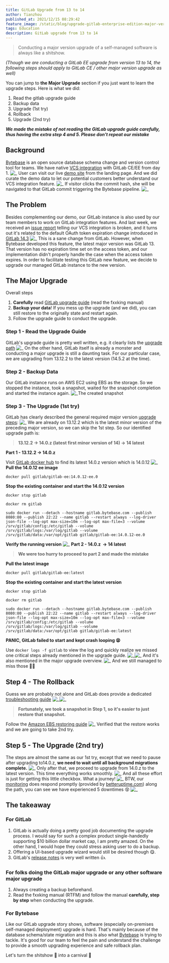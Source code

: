 ```yaml
---
title: GitLab Upgrade from 13 to 14
author: Tianzhou
published_at: 2021/12/15 08:29:42
feature_image: /static/blog/upgrade-gitlab-enterprise-edition-major-version-13-14/gitlab-13-to-14.webp
tags: Education
description: GitLab upgrade from 13 to 14
---
```


> Conducting a major version upgrade of a self-managed software is always like a shitshow.

_(Though we are conducting a GitLab EE upgrade from version 13 to 14, the following steps should apply to GitLab CE / other major version upgrade as well)_

You can jump to **the Major Upgrade** section if you just want to learn the upgrade steps. Here is what we did:

1. Read the gitlab upgrade guide
2. Backup data
3. Upgrade (1st try)
4. Rollback
5. Upgrade (2nd try)

**_We made the mistake of not reading the GitLab upgrade guide carefully, thus having the extra step 4 and 5. Please don't repeat our mistake_**

## Background

[Bytebase](https://bytebase.com) is an open source database schema change and version control tool for teams. We have native [VCS integration](https://www.bytebase.com/docs/vcs-integration/overview) with GitLab CE/EE from day 1.
![_](/static/blog/upgrade-gitlab-enterprise-edition-major-version-13-14/frontpage.webp)
User can visit our live [demo site](https://demo.bytebase.com) from the landing page. And we did curate the demo data to let our potential customers better understand our VCS integration feature.
![_](/static/blog/upgrade-gitlab-enterprise-edition-major-version-13-14/issue-detail-vcs.webp)
If visitor clicks the commit hash, she will be navigated to that GitLab commit triggering the Bytebase pipeline.
![_](/static/blog/upgrade-gitlab-enterprise-edition-major-version-13-14/vcs.webp)

## The Problem

Besides complementing our demo, our GitLab instance is also used by our team members to work on GitLab integration features. And last week, we received an [issue report](https://github.com/bytebase/bytebase/issues/108#issuecomment-987166197) telling our VCS integration is broken, and it turns out it's related to the default OAuth token expiration change introduced in [GitLab 14.3](https://about.gitlab.com/releases/2021/09/22/gitlab-14-3-released/#oauth-access-tokens-issued-with-expiration-by-default)
![_](/static/blog/upgrade-gitlab-enterprise-edition-major-version-13-14/oauth.webp)
This is a sane change from GitLab. However, when Bytebase developed this feature, the latest major version was GitLab 13. That version has no expiration time set on the access token, and our implementation didn't properly handle the case when the access token expires. In order to facilitate testing this GitLab new feature, we decide to upgrade our managed GitLab instance to the new version.

## The Major Upgrade

Overall steps

1. **Carefully** read [GitLab upgrade guide](https://docs.gitlab.com/ee/update/) (read the fxxking manual)
2. **Backup your data**! If you mess up the upgrade (and we did), you can still restore to the originally state and restart again.
3. Follow the upgrade guide to conduct the upgrade.

### Step 1 - Read the Upgrade Guide

GitLab's upgrade guide is pretty well written, e.g. it clearly lists the [upgrade path](https://docs.gitlab.com/ee/update/#upgrade-paths)
![_](/static/blog/upgrade-gitlab-enterprise-edition-major-version-13-14/gitlab-upgrade-path.webp)
On the other hand, GitLab itself is already a monster and conducting a major upgrade is still a daunting task. For our particular case, we are upgrading from 13.12.2 to the latest version (14.5.2 at the time).

### Step 2 - Backup Data

Our GitLab instance runs on AWS EC2 using EBS as the storage. So we stopped the instance, took a snapshot, waited for the snapshot completion and started the instance again.
![_](/static/blog/upgrade-gitlab-enterprise-edition-major-version-13-14/aws-backup.webp)The created snapshot

### Step 3 - The Upgrade (1st try)

GitLab has clearly described the general required major version [upgrade steps](https://docs.gitlab.com/ee/update/#upgrading-to-a-new-major-version):
![_](/static/blog/upgrade-gitlab-enterprise-edition-major-version-13-14/upgrade-major-version.webp)
We are already on 13.12.2 which is the latest minor version of the preceding major version, so we can skip the 1st step. So our identified upgrade path is:

> **13.12.2 -> 14.0.z (latest first minor version of 14) -> 14 latest**

**Part 1 - 13.12.2 -> 14.0.z**

Visit [GitLab docker hub](https://hub.docker.com/r/gitlab/gitlab-ee/tags?page=1&name=14.0) to find its latest 14.0.z version which is 14.0.12
![_](/static/blog/upgrade-gitlab-enterprise-edition-major-version-13-14/gitlab-14-docker-image.webp)
**Pull the 14.0.12 ee image**

`docker pull gitlab/gitlab-ee:14.0.12-ee.0`

**Stop the existing container and start the 14.0.12 version**

`docker stop gitlab`

`docker rm gitlab`

`sudo docker run --detach --hostname gitlab.bytebase.com --publish 8080:80 --publish 22:22 --name gitlab --restart always --log-driver json-file --log-opt max-size=10m --log-opt max-file=3 --volume /srv/gitlab/config:/etc/gitlab --volume /srv/gitlab/logs:/var/log/gitlab --volume /srv/gitlab/data:/var/opt/gitlab gitlab/gitlab-ee:14.0.12-ee.0`

**Verify the running version**
![_](/static/blog/upgrade-gitlab-enterprise-edition-major-version-13-14/gitlab-version.webp)
**Part 2 - 14.0.z  -> 14 latest**

> **We were too hurry to proceed to part 2 and made the mistake**

**Pull the latest image**

`docker pull gitlab/gitlab-ee:latest`

**Stop the existing container and start the latest version**

`docker stop gitlab`

`docker rm gitlab`

`sudo docker run --detach --hostname gitlab.bytebase.com --publish 8080:80 --publish 22:22 --name gitlab --restart always --log-driver json-file --log-opt max-size=10m --log-opt max-file=3 --volume /srv/gitlab/config:/etc/gitlab --volume /srv/gitlab/logs:/var/log/gitlab --volume /srv/gitlab/data:/var/opt/gitlab gitlab/gitlab-ee:latest`

**PANIC, GitLab failed to start and kept crash looping 😫**

Use `docker logs -f gitlab` to view the log and quickly realize we missed one critical steps already mentioned in the upgrade guide.
![_](/static/blog/upgrade-gitlab-enterprise-edition-major-version-13-14/gitlab-14-upgrade-attention.webp)![_](/static/blog/upgrade-gitlab-enterprise-edition-major-version-13-14/gitlab-background-migration.webp)
And it's also mentioned in the major upgrade overview.
![_](/static/blog/upgrade-gitlab-enterprise-edition-major-version-13-14/upgrade-major-version.webp)
And we still managed to miss those 😮‍💨

## Step 4 - The Rollback

Guess we are probably not alone and GitLab does provide a dedicated [troubleshooting guide](https://docs.gitlab.com/ee/user/admin_area/monitoring/background_migrations.html#troubleshooting)
![_](/static/blog/upgrade-gitlab-enterprise-edition-major-version-13-14/gitlab-upgrade-troubleshoot.webp)![_](/static/blog/upgrade-gitlab-enterprise-edition-major-version-13-14/gitlab-upgrade-rollback.webp)

> **Fortunately, we took a snapshot in Step 1, so it's easier to just restore that snapshot.**

Follow the [Amazon EBS restoring guide](https://docs.aws.amazon.com/prescriptive-guidance/latest/backup-recovery/restore.html)
![_](/static/blog/upgrade-gitlab-enterprise-edition-major-version-13-14/aws-restore-ebs.webp)
Verified that the restore works and we are going to take 2nd try.

## Step 5 - The Upgrade (2nd try)

The steps are almost the same as our 1st try, except that we need to pause after upgrading to14.0.z, **we need to wait until all background migrations complete.**
![_](/static/blog/upgrade-gitlab-enterprise-edition-major-version-13-14/gitlab-wait-background-migration.webp)
Only after that, we proceed to upgrade from 14.0.z to the latest version. This time everything works smoothly.
![_](/static/blog/upgrade-gitlab-enterprise-edition-major-version-13-14/gitlab-version2.webp)
And all these effort is just for getting this little checkbox. What a journey!
![_](/static/blog/upgrade-gitlab-enterprise-edition-major-version-13-14/gitlab-oauth-token-expire.webp)
BTW, our [monitoring](https://status.bytebase.com/) does respond promptly (provided by [betteruptime.com](https://betteruptime.com/)) along the path, you can see we have experienced 5 downtimes 😵
![_](/static/blog/upgrade-gitlab-enterprise-edition-major-version-13-14/monitoring-downtime.webp)

## The takeaway

### For GitLab

1. GitLab is actually doing a pretty good job documenting the upgrade process. I would say for such a complex product single-handedly supporting $10 billion dollar market cap, I am pretty amazed. On the other hand, I would hope they could stress asking user to do a backup.
2. Offering a UI-based upgrade wizard would still be desired though 😋.
3. GitLab's [release notes](https://about.gitlab.com/releases/2021/09/22/gitlab-14-3-released/#oauth-access-tokens-issued-with-expiration-by-default) is very well written 👍.

### For folks doing the GitLab major upgrade or any other software major upgrade

1. Always creating a backup beforehand.
2. Read the fxxking manual (RTFM) and follow the manual **carefully, step by step** when conducting the upgrade.

### For Bytebase

Like our GitLab upgrade story shows, software (especially on-premises self-managed deployment) upgrade is hard. That's mainly because of the database schema/state migration and this is also what [Bytebase](https://bytebase.com) is trying to tackle. It's good for our team to feel the pain and understand the challenge to provide a smooth upgrading experience and safe rollback plan.

Let's turn the shitshow 💩 into a carnival 🎡
